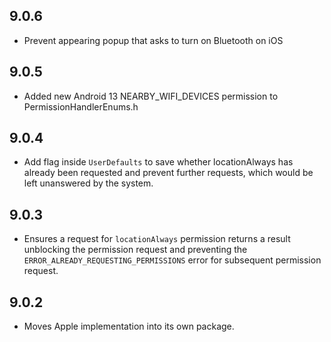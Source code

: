 ## 9.0.6

* Prevent appearing popup that asks to turn on Bluetooth on iOS

## 9.0.5

* Added new Android 13 NEARBY_WIFI_DEVICES permission to PermissionHandlerEnums.h

## 9.0.4

* Add flag inside `UserDefaults` to save whether locationAlways has already been requested and prevent further requests, which would be left unanswered by the system.

## 9.0.3

* Ensures a request for `locationAlways` permission returns a result unblocking the permission request and preventing the `ERROR_ALREADY_REQUESTING_PERMISSIONS` error for subsequent permission request.

## 9.0.2

* Moves Apple implementation into its own package.
